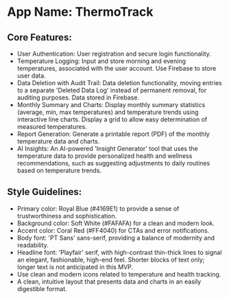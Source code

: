 # **App Name**: ThermoTrack

## Core Features:

- User Authentication: User registration and secure login functionality.
- Temperature Logging: Input and store morning and evening temperatures, associated with the user account. Use Firebase to store user data.
- Data Deletion with Audit Trail: Data deletion functionality, moving entries to a separate 'Deleted Data Log' instead of permanent removal, for auditing purposes. Data stored in Firebase.
- Monthly Summary and Charts: Display monthly summary statistics (average, min, max temperatures) and temperature trends using interactive line charts. Display a grid to allow easy determination of measured temperatures.
- Report Generation: Generate a printable report (PDF) of the monthly temperature data and charts.
- AI Insights: An AI-powered 'Insight Generator' tool that uses the temperature data to provide personalized health and wellness recommendations, such as suggesting adjustments to daily routines based on temperature trends.

## Style Guidelines:

- Primary color: Royal Blue (#4169E1) to provide a sense of trustworthiness and sophistication.
- Background color: Soft White (#FAFAFA) for a clean and modern look.
- Accent color: Coral Red (#FF4040) for CTAs and error notifications.
- Body font: 'PT Sans' sans-serif, providing a balance of modernity and readability.
- Headline font: 'Playfair' serif, with high-contrast thin-thick lines to signal an elegant, fashionable, high-end feel. Shorter blocks of text only; longer text is not anticipated in this MVP.
- Use clean and modern icons related to temperature and health tracking.
- A clean, intuitive layout that presents data and charts in an easily digestible format.